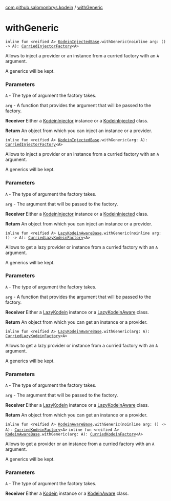 [com.github.salomonbrys.kodein](index.md) / [withGeneric](.)

# withGeneric

`inline fun <reified A> `[`KodeinInjectedBase`](-kodein-injected-base/index.md)`.withGeneric(noinline arg: () -> A): `[`CurriedInjectorFactory`](-curried-injector-factory/index.md)`<A>`

Allows to inject a provider or an instance from a curried factory with an `A` argument.

A generics will be kept.

### Parameters

`A` - The type of argument the factory takes.

`arg` - A function that provides the argument that will be passed to the factory.

**Receiver**
Either a [KodeinInjector](-kodein-injector/index.md) instance or a [KodeinInjected](-kodein-injected.md) class.

**Return**
An object from which you can inject an instance or a provider.

`inline fun <reified A> `[`KodeinInjectedBase`](-kodein-injected-base/index.md)`.withGeneric(arg: A): `[`CurriedInjectorFactory`](-curried-injector-factory/index.md)`<A>`

Allows to inject a provider or an instance from a curried factory with an `A` argument.

A generics will be kept.

### Parameters

`A` - The type of argument the factory takes.

`arg` - The argument that will be passed to the factory.

**Receiver**
Either a [KodeinInjector](-kodein-injector/index.md) instance or a [KodeinInjected](-kodein-injected.md) class.

**Return**
An object from which you can inject an instance or a provider.

`inline fun <reified A> `[`LazyKodeinAwareBase`](-lazy-kodein-aware-base/index.md)`.withGeneric(noinline arg: () -> A): `[`CurriedLazyKodeinFactory`](-curried-lazy-kodein-factory/index.md)`<A>`

Allows to get a lazy provider or instance from a curried factory with an `A` argument.

A generics will be kept.

### Parameters

`A` - The type of argument the factory takes.

`arg` - A function that provides the argument that will be passed to the factory.

**Receiver**
Either a [LazyKodein](-lazy-kodein/index.md) instance or a [LazyKodeinAware](-lazy-kodein-aware.md) class.

**Return**
An object from which you can get an instance or a provider.

`inline fun <reified A> `[`LazyKodeinAwareBase`](-lazy-kodein-aware-base/index.md)`.withGeneric(arg: A): `[`CurriedLazyKodeinFactory`](-curried-lazy-kodein-factory/index.md)`<A>`

Allows to get a lazy provider or instance from a curried factory with an `A` argument.

A generics will be kept.

### Parameters

`A` - The type of argument the factory takes.

`arg` - The argument that will be passed to the factory.

**Receiver**
Either a [LazyKodein](-lazy-kodein/index.md) instance or a [LazyKodeinAware](-lazy-kodein-aware.md) class.

**Return**
An object from which you can get an instance or a provider.

`inline fun <reified A> `[`KodeinAwareBase`](-kodein-aware-base/index.md)`.withGeneric(noinline arg: () -> A): `[`CurriedKodeinFactory`](-curried-kodein-factory/index.md)`<A>`
`inline fun <reified A> `[`KodeinAwareBase`](-kodein-aware-base/index.md)`.withGeneric(arg: A): `[`CurriedKodeinFactory`](-curried-kodein-factory/index.md)`<A>`

Allows to get a provider or an instance from a curried factory with an `A` argument.

A generics will be kept.

### Parameters

`A` - The type of argument the factory takes.

**Receiver**
Either a [Kodein](-kodein/index.md) instance or a [KodeinAware](-kodein-aware.md) class.

